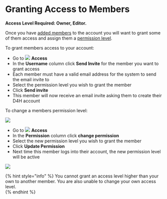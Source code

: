 # Granting Access to Members

**Access Level Required: Owner, Editor.**  
  
Once you have [added members](../../user-access/inviting-new-users.md) to the account you will want to grant some of them access and assign them a [permission level](../../shared-services/access-and-permissions/).  
  
To grant members access to your account:

* Go to ![](https://support.d4h.org/desk/file/10285715/image.png) **Access**
* In the **Username** column click **Send Invite** for the member you want to grant access
* Each member must have a valid email address for the system to send the email invite to
* Select the permission level you wish to grant the member
* Click **Send invite**
* This member will now receive an email invite asking them to create their D4H account 

To change a members permission level:

![](../../.gitbook/assets/granting-access-to-members-1.gif)

* Go to ![](https://support.d4h.org/desk/file/10285715/image.png) **Access**
* In the **Permission** column click **change permission**
* Select the new permission level you wish to grant the member
* Click **Update Permission**
* Next time this member logs into their account, the new permission level will be active

![](../../.gitbook/assets/granting-access-to-members-2.gif)

{% hint style="info" %}
You cannot grant an access level higher than your own to another member. You are also unable to change your own access level.  
{% endhint %}

  


